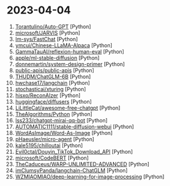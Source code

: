 # 2023-04-04

1. [Torantulino/Auto-GPT](https://github.com/Torantulino/Auto-GPT "An experimental open-source attempt to make GPT-4 fully autonomous.") [Python]
2. [microsoft/JARVIS](https://github.com/microsoft/JARVIS "JARVIS, a system to connect LLMs with ML community") [Python]
3. [lm-sys/FastChat](https://github.com/lm-sys/FastChat "The release repo for Vicuna: An Open Chatbot Impressing GPT-4") [Python]
4. [ymcui/Chinese-LLaMA-Alpaca](https://github.com/ymcui/Chinese-LLaMA-Alpaca "中文LLaMA&Alpaca大语言模型+本地部署 (Chinese LLaMA & Alpaca LLMs)") [Python]
5. [GammaTauAI/reflexion-human-eval](https://github.com/GammaTauAI/reflexion-human-eval "An implementation of a Reflexion agent for SOTA Human-Eval Python results.") [Python]
6. [apple/ml-stable-diffusion](https://github.com/apple/ml-stable-diffusion "Stable Diffusion with Core ML on Apple Silicon") [Python]
7. [donnemartin/system-design-primer](https://github.com/donnemartin/system-design-primer "Learn how to design large-scale systems. Prep for the system design interview. Includes Anki flashcards.") [Python]
8. [public-apis/public-apis](https://github.com/public-apis/public-apis "A collective list of free APIs") [Python]
9. [THUDM/ChatGLM-6B](https://github.com/THUDM/ChatGLM-6B "ChatGLM-6B：开源双语对话语言模型 | An Open Bilingual Dialogue Language Model") [Python]
10. [hwchase17/langchain](https://github.com/hwchase17/langchain "⚡ Building applications with LLMs through composability ⚡") [Python]
11. [stochasticai/xturing](https://github.com/stochasticai/xturing "Build and control your own LLMs") [Python]
12. [hisxo/ReconAIzer](https://github.com/hisxo/ReconAIzer "A Burp Suite extension to add OpenAI to Burp to help you with your Bug Bounty recon!") [Python]
13. [huggingface/diffusers](https://github.com/huggingface/diffusers "🤗 Diffusers: State-of-the-art diffusion models for image and audio generation in PyTorch") [Python]
14. [LiLittleCat/awesome-free-chatgpt](https://github.com/LiLittleCat/awesome-free-chatgpt "免费的 ChatGPT 镜像网站列表，持续更新。List of free ChatGPT mirror sites, continuously updated.") [Python]
15. [TheAlgorithms/Python](https://github.com/TheAlgorithms/Python "All Algorithms implemented in Python") [Python]
16. [lss233/chatgpt-mirai-qq-bot](https://github.com/lss233/chatgpt-mirai-qq-bot "🚀 一键部署！真正的 AI 聊天机器人！支持ChatGPT、文心一言、Bing、Bard、ChatGLM、POE，多账号，人设调教，虚拟女仆、图片渲染、语音发送 | 支持 QQ、Telegram、Discord 等平台") [Python]
17. [AUTOMATIC1111/stable-diffusion-webui](https://github.com/AUTOMATIC1111/stable-diffusion-webui "Stable Diffusion web UI") [Python]
18. [WordAsImage/Word-As-Image](https://github.com/WordAsImage/Word-As-Image "") [Python]
19. [pHaeusler/micro-agent](https://github.com/pHaeusler/micro-agent "A tiny implementation of an autonomous agent powered by LLMs (OpenAI GPT-4)") [Python]
20. [kale5195/chilloutai](https://github.com/kale5195/chilloutai "AI 图片生成") [Python]
21. [Evil0ctal/Douyin_TikTok_Download_API](https://github.com/Evil0ctal/Douyin_TikTok_Download_API "🚀「Douyin_TikTok_Download_API」是一个开箱即用的高性能异步抖音|TikTok数据爬取工具，支持API调用，在线批量解析及下载。") [Python]
22. [microsoft/CodeBERT](https://github.com/microsoft/CodeBERT "CodeBERT") [Python]
23. [TheCaduceus/WARP-UNLIMITED-ADVANCED](https://github.com/TheCaduceus/WARP-UNLIMITED-ADVANCED "Get unlimited amount of data in Cloudflare's WARP VPN🔥") [Python]
24. [imClumsyPanda/langchain-ChatGLM](https://github.com/imClumsyPanda/langchain-ChatGLM "langchain-ChatGLM, local knowledge based ChatGLM with langchain ｜ 基于本地知识的 ChatGLM") [Python]
25. [WZMIAOMIAO/deep-learning-for-image-processing](https://github.com/WZMIAOMIAO/deep-learning-for-image-processing "deep learning for image processing including classification and object-detection etc.") [Python]
